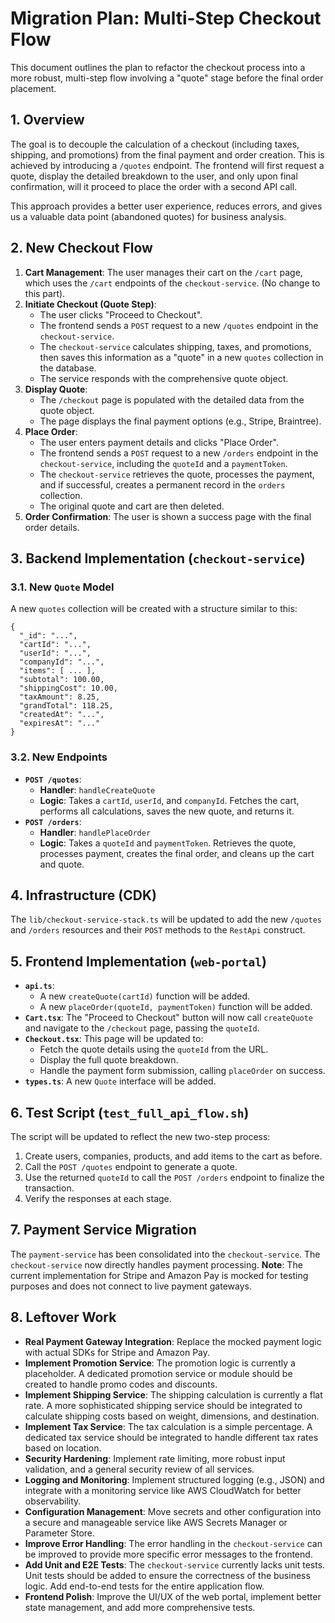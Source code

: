 # Migration Plan: Multi-Step Checkout Flow

This document outlines the plan to refactor the checkout process into a more robust, multi-step flow involving a "quote" stage before the final order placement.

## 1. Overview

The goal is to decouple the calculation of a checkout (including taxes, shipping, and promotions) from the final payment and order creation. This is achieved by introducing a `/quotes` endpoint. The frontend will first request a quote, display the detailed breakdown to the user, and only upon final confirmation, will it proceed to place the order with a second API call.

This approach provides a better user experience, reduces errors, and gives us a valuable data point (abandoned quotes) for business analysis.

## 2. New Checkout Flow

1.  **Cart Management**: The user manages their cart on the `/cart` page, which uses the `/cart` endpoints of the `checkout-service`. (No change to this part).
2.  **Initiate Checkout (Quote Step)**:
    *   The user clicks "Proceed to Checkout".
    *   The frontend sends a `POST` request to a new `/quotes` endpoint in the `checkout-service`.
    *   The `checkout-service` calculates shipping, taxes, and promotions, then saves this information as a "quote" in a new `quotes` collection in the database.
    *   The service responds with the comprehensive quote object.
3.  **Display Quote**:
    *   The `/checkout` page is populated with the detailed data from the quote object.
    *   The page displays the final payment options (e.g., Stripe, Braintree).
4.  **Place Order**:
    *   The user enters payment details and clicks "Place Order".
    *   The frontend sends a `POST` request to a new `/orders` endpoint in the `checkout-service`, including the `quoteId` and a `paymentToken`.
    *   The `checkout-service` retrieves the quote, processes the payment, and if successful, creates a permanent record in the `orders` collection.
    *   The original quote and cart are then deleted.
5.  **Order Confirmation**: The user is shown a success page with the final order details.

## 3. Backend Implementation (`checkout-service`)

### 3.1. New `Quote` Model
A new `quotes` collection will be created with a structure similar to this:
```
{
  "_id": "...",
  "cartId": "...",
  "userId": "...",
  "companyId": "...",
  "items": [ ... ],
  "subtotal": 100.00,
  "shippingCost": 10.00,
  "taxAmount": 8.25,
  "grandTotal": 118.25,
  "createdAt": "...",
  "expiresAt": "..."
}
```

### 3.2. New Endpoints
*   **`POST /quotes`**:
    *   **Handler**: `handleCreateQuote`
    *   **Logic**: Takes a `cartId`, `userId`, and `companyId`. Fetches the cart, performs all calculations, saves the new quote, and returns it.
*   **`POST /orders`**:
    *   **Handler**: `handlePlaceOrder`
    *   **Logic**: Takes a `quoteId` and `paymentToken`. Retrieves the quote, processes payment, creates the final order, and cleans up the cart and quote.

## 4. Infrastructure (CDK)
The `lib/checkout-service-stack.ts` will be updated to add the new `/quotes` and `/orders` resources and their `POST` methods to the `RestApi` construct.

## 5. Frontend Implementation (`web-portal`)

*   **`api.ts`**:
    *   A new `createQuote(cartId)` function will be added.
    *   A new `placeOrder(quoteId, paymentToken)` function will be added.
*   **`Cart.tsx`**: The "Proceed to Checkout" button will now call `createQuote` and navigate to the `/checkout` page, passing the `quoteId`.
*   **`Checkout.tsx`**: This page will be updated to:
    *   Fetch the quote details using the `quoteId` from the URL.
    *   Display the full quote breakdown.
    *   Handle the payment form submission, calling `placeOrder` on success.
*   **`types.ts`**: A new `Quote` interface will be added.

## 6. Test Script (`test_full_api_flow.sh`)
The script will be updated to reflect the new two-step process:
1.  Create users, companies, products, and add items to the cart as before.
2.  Call the `POST /quotes` endpoint to generate a quote.
3.  Use the returned `quoteId` to call the `POST /orders` endpoint to finalize the transaction.
4.  Verify the responses at each stage.

## 7. Payment Service Migration
The `payment-service` has been consolidated into the `checkout-service`. The `checkout-service` now directly handles payment processing.
**Note**: The current implementation for Stripe and Amazon Pay is mocked for testing purposes and does not connect to live payment gateways.

## 8. Leftover Work
- **Real Payment Gateway Integration**: Replace the mocked payment logic with actual SDKs for Stripe and Amazon Pay.
- **Implement Promotion Service**: The promotion logic is currently a placeholder. A dedicated promotion service or module should be created to handle promo codes and discounts.
- **Implement Shipping Service**: The shipping calculation is currently a flat rate. A more sophisticated shipping service should be integrated to calculate shipping costs based on weight, dimensions, and destination.
- **Implement Tax Service**: The tax calculation is a simple percentage. A dedicated tax service should be integrated to handle different tax rates based on location.
- **Security Hardening**: Implement rate limiting, more robust input validation, and a general security review of all services.
- **Logging and Monitoring**: Implement structured logging (e.g., JSON) and integrate with a monitoring service like AWS CloudWatch for better observability.
- **Configuration Management**: Move secrets and other configuration into a secure and manageable service like AWS Secrets Manager or Parameter Store.
- **Improve Error Handling**: The error handling in the `checkout-service` can be improved to provide more specific error messages to the frontend.
- **Add Unit and E2E Tests**: The `checkout-service` currently lacks unit tests. Unit tests should be added to ensure the correctness of the business logic. Add end-to-end tests for the entire application flow.
- **Frontend Polish**: Improve the UI/UX of the web portal, implement better state management, and add more comprehensive tests.